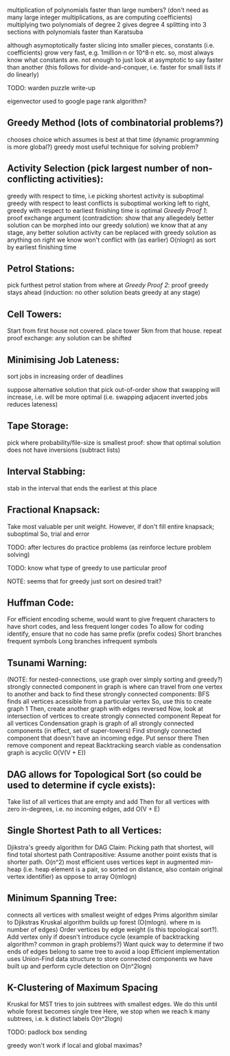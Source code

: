 <!-- SPDX-License-Identifier: zlib-acknowledgement -->
multiplication of polynomials faster than large numbers? (don't need as many large integer multiplications, as are computing coefficients)
multiplying two polynomials of degree 2 gives degree 4
splitting into 3 sections with polynomials faster than Karatsuba

although asymoptotically faster slicing into smaller pieces, constants (i.e. coefficients) grow very fast, e.g. 1million·n or 10^8·n etc.
so, most always know what constants are. 
not enough to just look at asymptotic to say faster than another
(this follows for divide-and-conquer, i.e. faster for small lists if do linearly)

TODO: warden puzzle write-up

eigenvector used to google page rank algorithm?

## Greedy Method (lots of combinatorial problems?)
chooses choice which assumes is best at that time (dynamic programming is more global?)
greedy most useful technique for solving problem? 

## Activity Selection (pick largest number of non-conflicting activities):
greedy with respect to time, i.e picking shortest activity is suboptimal
greedy with respect to least conflicts is suboptimal
working left to right, greedy with respect to earliest finishing time is optimal
*Greedy Proof 1*: proof exchange argument (contradiction: show that any allegedely better solution can be morphed into our greedy solution)
we know that at any stage, any better solution activity can be replaced with greedy solution
as anything on right we know won't conflict with (as earlier)
O(nlogn) as sort by earliest finishing time

## Petrol Stations:
pick furthest petrol station from where at
*Greedy Proof 2*: proof greedy stays ahead (induction: no other solution beats greedy at any stage)

## Cell Towers:
Start from first house not covered. place tower 5km from that house. repeat
proof exchange: any solution can be shifted

## Minimising Job Lateness:
sort jobs in increasing order of deadlines

suppose alternative solution that pick out-of-order
show that swapping will increase, i.e. will be more optimal
(i.e. swapping adjacent inverted jobs reduces lateness)

## Tape Storage:
pick where probability/file-size is smallest
proof: show that optimal solution does not have inversions (subtract lists)

## Interval Stabbing:
stab in the interval that ends the earliest at this place

## Fractional Knapsack:
Take most valuable per unit weight. However, if don't fill entire knapsack; suboptimal
So, trial and error

TODO: after lectures do practice problems (as reinforce lecture problem solving)

TODO: know what type of greedy to use particular proof

NOTE: seems that for greedy just sort on desired trait?

## Huffman Code:
For efficient encoding scheme, would want to give frequent characters to have short codes,
and less frequent longer codes
To allow for coding identify, ensure that no code has same prefix (prefix codes)
Short branches frequent symbols
Long branches infrequent symbols

## Tsunami Warning:
(NOTE: for nested-connections, use graph over simply sorting and greedy?)
strongly connected component in graph is where can travel from one vertex to another and back 
to find these strongly connected components:
BFS finds all vertices acessible from a particular vertex
So, use this to create graph 1
Then, create another graph with edges reversed
Now, look at intersection of vertices to create strongly connected component
Repeat for all vertices
Condensation graph is graph of all strongly connected components (in effect, set of super-towers)
Find strongly connected component that doesn't have an incoming edge. Put sensor there
Then remove component and repeat
Backtracking search viable as condensation graph is acyclic
O(V(V + E))

## DAG allows for Topological Sort (so could be used to determine if cycle exists):
Take list of all vertices that are empty and add
Then for all vertices with zero in-degrees, i.e. no incoming edges, add 
O(V + E)

## Single Shortest Path to all Vertices:
Djikstra's greedy algorithm for DAG
Claim: Picking path that shortest, will find total shortest path
Contrapositive: Assume another point exists that is shorter path.
O(n^2)
most efficient uses vertices kept in augmented min-heap (i.e. heap element is a pair, so sorted on distance, also contain original vertex identifier) as oppose to array
O(mlogn)

## Minimum Spanning Tree:
connects all vertices with smallest weight of edges
Prims algorithm similar to Djikstras
Kruskal algorithm builds up forest (O(mlogn). where m is number of edges)
Order vertices by edge weight (is this topological sort?). Add vertex only if doesn't introduce cycle
(example of backtracking algorithm? common in graph problems?)
Want quick way to determine if two ends of edges belong to same tree to avoid a loop
Efficient implementation uses Union-Find data structure to store connected components we have built up and perform cycle detection on
O(n^2logn)

## K-Clustering of Maximum Spacing
Kruskal for MST tries to join subtrees with smallest edges. 
We do this until whole forest becomes single tree
Here, we stop when we reach k many subtrees, i.e. k distinct labels
O(n^2logn)

TODO: padlock box sending


greedy won't work if local and global maximas?

